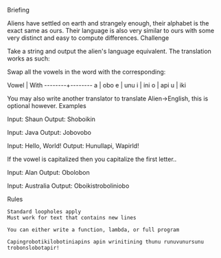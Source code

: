 Briefing

Aliens have settled on earth and strangely enough, their alphabet is the exact same as ours. Their language is also very similar to ours with some very distinct and easy to compute differences.
Challenge

Take a string and output the alien's language equivalent. The translation works as such:

Swap all the vowels in the word with the corresponding:

  Vowel |   With
--------+--------
   a    |   obo
   e    |   unu
   i    |   ini
   o    |   api
   u    |   iki

You may also write another translator to translate Alien->English, this is optional however.
Examples

Input: Shaun
Output: Shoboikin

Input: Java
Output: Jobovobo

Input: Hello, World!
Output: Hunullapi, Wapirld!

If the vowel is capitalized then you capitalize the first letter..

Input: Alan
Output: Obolobon

Input: Australia
Output: Oboikistroboliniobo

Rules

    Standard loopholes apply
    Must work for text that contains new lines

    You can either write a function, lambda, or full program

    Capingrobotikilobotiniapins apin wrinitining thunu runuvunursunu trobonslobotapir!
